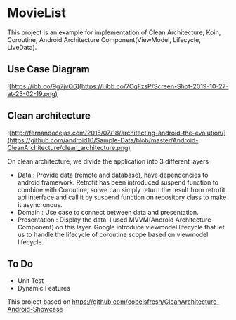 # MovieList

This project is an example for implementation of Clean Architecture, Koin, Coroutine, Android Architecture Component(ViewModel, Lifecycle, LiveData).

Use Case Diagram
-----------------

![https://ibb.co/9g7jvQ6](https://i.ibb.co/7CqFzsP/Screen-Shot-2019-10-27-at-23-02-19.png)

Clean architecture
-----------------
![http://fernandocejas.com/2015/07/18/architecting-android-the-evolution/](https://github.com/android10/Sample-Data/blob/master/Android-CleanArchitecture/clean_architecture.png)

On clean architecture, we divide the application into 3 different layers

- Data : Provide data (remote and database), have dependencies to android framework. Retrofit has been introduced suspend function to combine with Coroutine, so we can simply return the result from retrofit api interface and call it by suspend function on repository class to make it asyncronous.
- Domain : Use case to connect between data and presentation.
- Presentation : Display the data. I used MVVM(Android Architecture Component) on this layer. Google introduce viewmodel lifecycle that let us to handle the lifecycle of coroutine scope based on viewmodel lifecycle. 

To Do
-----------------

- Unit Test
- Dynamic Features

This project based on https://github.com/cobeisfresh/CleanArchitecture-Android-Showcase
